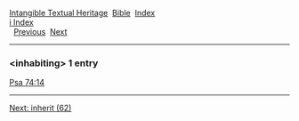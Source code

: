 [Intangible Textual Heritage](../../index)  [Bible](../index) 
[Index](index)   
[i Index](_i_)  
  [Previous](c05839)  [Next](c05841) 

------------------------------------------------------------------------

### &lt;inhabiting&gt; 1 entry

[Psa 74:14](../kjv/psa074.htm#014)  

------------------------------------------------------------------------

[Next: inherit (62)](c05841)
